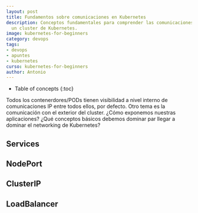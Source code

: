 ```yaml
---
layout: post
title: Fundamentos sobre comunicaciones en Kubernetes
description: Conceptos fundamentales para comprender las comunicaciones dentro de
  un cluster de Kubernetes.
image: kubernetes-for-beginners
category: devops
tags:
- devops
- apuntes
- kubernetes
curso: kubernetes-for-beginners
author: Antonio
---
```

- Table of concepts
{:toc}

Todos los contenerdores/PODs tienen visibilidad a nivel interno de comunicaciones IP entre todos ellos, por defecto. Otro tema es la comunicación con el exterior del cluster. ¿Cómo exponemos nuestras aplicaciones? ¿Qué conceptos básicos debemos dominar par llegar a dominar el networking de Kubernetes?


## Services

## NodePort

## ClusterIP

## LoadBalancer